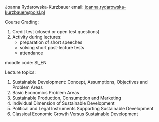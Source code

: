 Joanna Rydarowska-Kurzbauer
email: joanna.rydarowska-kurzbauer@polsl.pl

Course Grading:
1. Credit test (closed or open test questions)
2. Activity during lectures:
	- preparation of short speeches
	- solving short post-lecture tests
	- attendance

moodle code: SI_EN

Lecture topics:
1. Sustainable Development: Concept, Assumptions, Objectives and Problem Areas
2. Basic Economics Problem Areas
3. Sustainable Production, Consumption and Marketing
4. Individual Dimension of Sustainable Development
5. Political and Legal Instruments Supporting Sustainable Development
6. Classical Economic Growth Versus Sustainable Development
